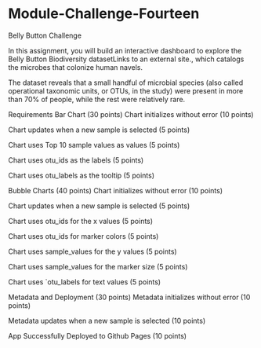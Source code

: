 # Module-Challenge-Fourteen
Belly Button Challenge


In this assignment, you will build an interactive dashboard to explore the Belly Button Biodiversity datasetLinks to an external site., which catalogs the microbes that colonize human navels.

The dataset reveals that a small handful of microbial species (also called operational taxonomic units, or OTUs, in the study) were present in more than 70% of people, while the rest were relatively rare.


Requirements
Bar Chart (30 points)
Chart initializes without error (10 points)

Chart updates when a new sample is selected (5 points)

Chart uses Top 10 sample values as values (5 points)

Chart uses otu_ids as the labels (5 points)

Chart uses otu_labels as the tooltip (5 points)

Bubble Charts (40 points)
Chart initializes without error (10 points)

Chart updates when a new sample is selected (5 points)

Chart uses otu_ids for the x values (5 points)

Chart uses otu_ids for marker colors (5 points)

Chart uses sample_values for the y values (5 points)

Chart uses sample_values for the marker size (5 points)

Chart uses `otu_labels for text values (5 points)

Metadata and Deployment (30 points)
Metadata initializes without error (10 points)

Metadata updates when a new sample is selected (10 points)

App Successfully Deployed to Github Pages (10 points)
